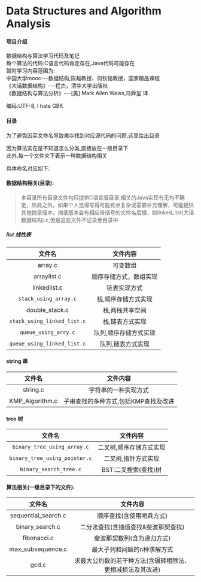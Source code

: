 # Data Structures and Algorithm Analysis

#### 项目介绍
数据结构与算法学习代码及笔记  
每个算法的代码:C语言代码肯定存在,Java代码可能存在  
暂时学习内容范围为:  
中国大学mooc---数据结构,陈越教授、何钦铭教授，国家精品课程  
《大话数据结构》---程杰，清华大学出版社  
《数据结构与算法分析》---[美] Mark Allen Weiss,冯舜玺 译  

编码:UTF-8, I hate GBK  

#### 目录
为了避免因英文命名导致难以找到对应源代码的问题,这里给出目录  

因为算法实在是不知道怎么分类,直接放在一级目录下  
此外,每一个文件夹下表示一种数据结构相关

具体命名对应如下:  

#### 数据结构相关(目录):  
> 本目录所有目录文件均只提供C语言版目录,相关的Java实现有无均不确定，除此之外，如果个人觉得写得可能有点复杂或需要补充理解，可能提供其他摘录版本，摘录版本会有相应带括号的文件名后缀，如linked_list(大话数据结构).c,但是这些文件不记录至目录中

##### list	线性表
|文件名|文件内容|  
|:--:|:--:|  
|array.c|可变数组|
|arraylist.c|顺序存储方式，数组实现|
|linkedlist.c|链表实现方式|
|```stack_using_array.c```|栈,顺序存储方式实现|
|double_stack.c|栈,两栈共享空间|
|```stack_using_linked_list.c```|栈,链表方式实现|
|```queue_using_arry.c```|队列,顺序存储方式实现|
|```queue_using_linked_list.c```|队列,链表方式实现|

#### string 串
|文件名|文件内容|  
|:--:|:--:|  
|string.c|字符串的一种实现方式|
| KMP_Algorithm.c |子串查找的多种方式,包括KMP查找及改进|

#### tree 树
|文件名|文件内容|  
|:--:|:--:|  
|```binary_tree_using_array.c```|二叉树,顺序存储方式实现|
|```binary_tree_using_pointer.c```|二叉树,指针方式实现|
|```binary_search_tree.c```|BST:二叉搜索(查找)树|

#### 算法相关(一级目录下的文件):
|文件名|文件内容|  
|:--:|:--:|  
|sequential_search.c|顺序查找(含使用哨兵方式)|  
|binary_search.c|二分法查找(含插值查找&斐波那契查找)|  
|fibonacci.c|斐波那契数列(含为递归方式)|  
|max_subsequence.c|最大子列和问题的n种求解方式|  
|gcd.c|求最大公约数的若干种方法(含辗转相除法、更相减损法及其改进)|  

